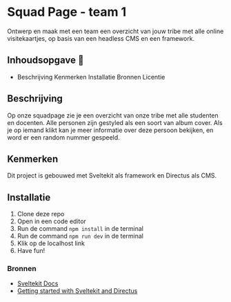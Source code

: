 # Squad Page - team 1

Ontwerp en maak met een team een overzicht van jouw tribe met alle online visitekaartjes, op basis van een headless CMS en een framework.


## Inhoudsopgave 📓
- Beschrijving
Kenmerken
Installatie
Bronnen
Licentie

## Beschrijving

Op onze squadpage zie je een overzicht van onze tribe met alle studenten en docenten. Alle personen zijn gestyled als een soort van album cover. Als je op iemand klikt kan je meer informatie over deze persoon bekijken, en word er een random nummer gespeeld. 

## Kenmerken

Dit project is gebouwed met Sveltekit als framework en Directus als CMS.

## Installatie

1. Clone deze repo
2. Open in een code editor
3. Run de command `npm install` in de terminal
4. Run de command `npm run dev` in de terminal
5. Klik op de localhost link
6. Have fun!

### Bronnen

- [Sveltekit Docs](https://kit.svelte.dev/)
- [Getting started with Sveltekit and Directus]([url](https://docs.directus.io/blog/getting-started-directus-sveltekit.html))



